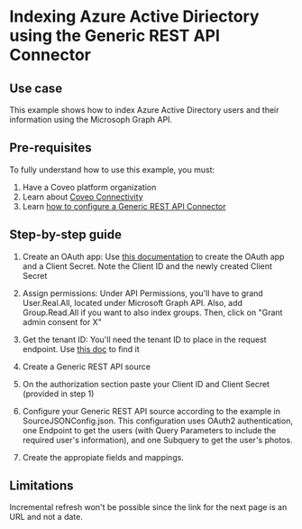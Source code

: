 # Indexing Azure Active Diriectory using the Generic REST API Connector

## Use case
This example shows how to index Azure Active Directory users and their information using the Microsoph Graph API.

## Pre-requisites
To fully understand how to use this example, you must:
1. Have a Coveo platform organization
2. Learn about [Coveo Connectivity](https://docs.coveo.com/en/1702/cloud-v2-administrators/add-or-edit-a-source-using-one-of-the-available-connectors)
3. Learn [how to configure a Generic REST API Connector](https://docs.coveo.com/en/1896/cloud-v2-administrators/add-or-edit-a-generic-rest-api-source)

## Step-by-step guide
1. Create an OAuth app: Use [this documentation](https://docs.microsoft.com/en-us/azure/active-directory/develop/quickstart-register-app) to create the OAuth app and a Client Secret. Note the Client ID and the newly created Client Secret
2. Assign permissions: Under API Permissions, you'll have to grand User.Real.All, located under Microsoft Graph API. Also, add Group.Read.All if you want to also index groups. Then, click on "Grant admin consent for X"
3. Get the tenant ID: You'll need the tenant ID to place in the request endpoint. Use [this doc](https://o365hq.com/faq/how-to-find-your-office-365-tenant-id) to find it

4. Create a Generic REST API source
5. On the authorization section paste your Client ID and Client Secret (provided in step 1)
6. Configure your Generic REST API source according to the example in SourceJSONConfig.json. This configuration uses OAuth2 authentication, one Endpoint to get the users (with Query Parameters to include the required user's information), and one Subquery to get the user's photos. 
7. Create the appropiate fields and mappings.

## Limitations
Incremental refresh won't be possible since the link for the next page is an URL and not a date.